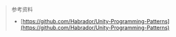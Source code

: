 > 参考资料
>
> - [https://github.com/Habrador/Unity-Programming-Patterns](https://github.com/Habrador/Unity-Programming-Patterns)
